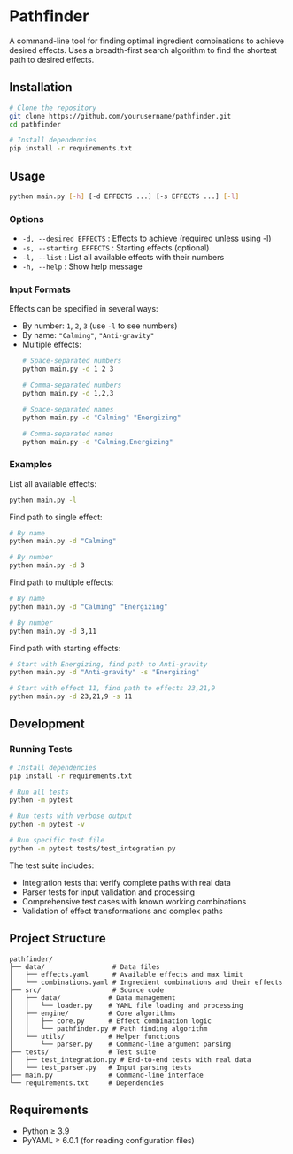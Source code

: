 # Pathfinder

A command-line tool for finding optimal ingredient combinations to achieve desired effects. Uses a breadth-first search algorithm to find the shortest path to desired effects.

## Installation

```bash
# Clone the repository
git clone https://github.com/yourusername/pathfinder.git
cd pathfinder

# Install dependencies
pip install -r requirements.txt
```

## Usage

```bash
python main.py [-h] [-d EFFECTS ...] [-s EFFECTS ...] [-l]
```

### Options

- `-d, --desired EFFECTS`  : Effects to achieve (required unless using -l)
- `-s, --starting EFFECTS` : Starting effects (optional)
- `-l, --list`            : List all available effects with their numbers
- `-h, --help`            : Show help message

### Input Formats

Effects can be specified in several ways:
- By number: `1`, `2`, `3` (use `-l` to see numbers)
- By name: `"Calming"`, `"Anti-gravity"`
- Multiple effects:
  ```bash
  # Space-separated numbers
  python main.py -d 1 2 3

  # Comma-separated numbers
  python main.py -d 1,2,3

  # Space-separated names
  python main.py -d "Calming" "Energizing"

  # Comma-separated names
  python main.py -d "Calming,Energizing"
  ```

### Examples

List all available effects:
```bash
python main.py -l
```

Find path to single effect:
```bash
# By name
python main.py -d "Calming"

# By number
python main.py -d 3
```

Find path to multiple effects:
```bash
# By name
python main.py -d "Calming" "Energizing"

# By number
python main.py -d 3,11
```

Find path with starting effects:
```bash
# Start with Energizing, find path to Anti-gravity
python main.py -d "Anti-gravity" -s "Energizing"

# Start with effect 11, find path to effects 23,21,9
python main.py -d 23,21,9 -s 11
```

## Development

### Running Tests

```bash
# Install dependencies
pip install -r requirements.txt

# Run all tests
python -m pytest

# Run tests with verbose output
python -m pytest -v

# Run specific test file
python -m pytest tests/test_integration.py
```

The test suite includes:
- Integration tests that verify complete paths with real data
- Parser tests for input validation and processing
- Comprehensive test cases with known working combinations
- Validation of effect transformations and complex paths

## Project Structure

```
pathfinder/
├── data/                 # Data files
│   ├── effects.yaml      # Available effects and max limit
│   └── combinations.yaml # Ingredient combinations and their effects
├── src/                  # Source code
│   ├── data/            # Data management
│   │   └── loader.py    # YAML file loading and processing
│   ├── engine/          # Core algorithms
│   │   ├── core.py      # Effect combination logic
│   │   └── pathfinder.py # Path finding algorithm
│   └── utils/           # Helper functions
│       └── parser.py    # Command-line argument parsing
├── tests/               # Test suite
│   ├── test_integration.py # End-to-end tests with real data
│   └── test_parser.py   # Input parsing tests
├── main.py              # Command-line interface
└── requirements.txt     # Dependencies
```

## Requirements

- Python ≥ 3.9
- PyYAML ≥ 6.0.1 (for reading configuration files) 